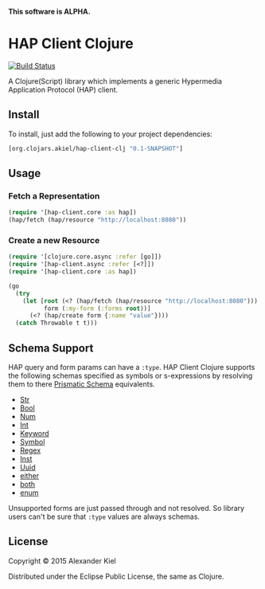 __This software is ALPHA.__

# HAP Client Clojure

[![Build Status](https://travis-ci.org/alexanderkiel/hap-client-clj.svg?branch=master)](https://travis-ci.org/alexanderkiel/hap-client-clj)

A Clojure(Script) library which implements a generic Hypermedia Application 
Protocol (HAP) client.

## Install

To install, just add the following to your project dependencies:

```clojure
[org.clojars.akiel/hap-client-clj "0.1-SNAPSHOT"]
```

## Usage

### Fetch a Representation

```clojure
(require '[hap-client.core :as hap])
(hap/fetch (hap/resource "http://localhost:8080"))
```

### Create a new Resource

```clojure
(require '[clojure.core.async :refer [go]])
(require '[hap-client.async :refer [<?]])
(require '[hap-client.core :as hap])

(go
  (try
    (let [root (<? (hap/fetch (hap/resource "http://localhost:8080")))
          form (:my-form (:forms root))]
      (<? (hap/create form {:name "value"})))
  (catch Throwable t t)))
```

## Schema Support

HAP query and form params can have a `:type`. HAP Client Clojure supports the
following schemas specified as symbols or s-expressions by resolving them to
there [Prismatic Schema][1] equivalents.

 * [Str](http://prismatic.github.io/schema/schema.core.html#var-Str)
 * [Bool](http://prismatic.github.io/schema/schema.core.html#var-Bool)
 * [Num](http://prismatic.github.io/schema/schema.core.html#var-Num)
 * [Int](http://prismatic.github.io/schema/schema.core.html#var-Int)
 * [Keyword](http://prismatic.github.io/schema/schema.core.html#var-Keyword)
 * [Symbol](http://prismatic.github.io/schema/schema.core.html#var-Symbol)
 * [Regex](http://prismatic.github.io/schema/schema.core.html#var-Regex)
 * [Inst](http://prismatic.github.io/schema/schema.core.html#var-Inst)
 * [Uuid](http://prismatic.github.io/schema/schema.core.html#var-Uuid)
 * [either](http://prismatic.github.io/schema/schema.core.html#var-either) 
 * [both](http://prismatic.github.io/schema/schema.core.html#var-both) 
 * [enum](http://prismatic.github.io/schema/schema.core.html#var-enum) 

Unsupported forms are just passed through and not resolved. So library users
can't be sure that `:type` values are always schemas.

## License

Copyright © 2015 Alexander Kiel

Distributed under the Eclipse Public License, the same as Clojure.

[1]: <https://github.com/Prismatic/schema>

